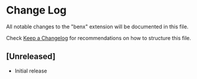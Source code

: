 # Change Log

All notable changes to the "benx" extension will be documented in this file.

Check [Keep a Changelog](http://keepachangelog.com/) for recommendations on how to structure this file.

## [Unreleased]

- Initial release